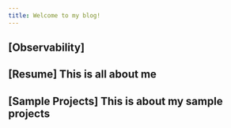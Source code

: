 ```yaml
---
title: Welcome to my blog!
---
```

[Observability]
---
[Resume] This is all about me
----
[Sample Projects] This is about my sample projects
-----
